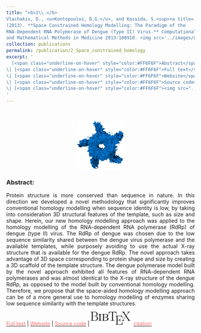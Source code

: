 ```yaml
---
title: "<b>2\\.</b> 
Vlachakis, D., <u>Kontopoulos, D.G.</u>, and Kossida, S.<sup><a title='Corresponding author'>✉</a></sup>
(2013). **Space Constrained Homology Modelling: The Paradigm of the
RNA-Dependent RNA Polymerase of Dengue (Type II) Virus.** Computational 
and Mathematical Methods in Medicine 2013:108910. <img src='../images/open_access.png'>"
collection: publications
permalink: /publication/2_Space_constrained_homology
excerpt: '
  [<span class="underline-on-hover" style="color:#FF6F6F">Abstract</span>](../publication/2_Space_constrained_homology)
\| [<span class="underline-on-hover" style="color:#FF6F6F">Full text</span>](https://www.hindawi.com/journals/cmmm/2013/108910/)
\| [<span class="underline-on-hover" style="color:#FF6F6F">Website</span>](https://dgkontopoulos.github.io/space_molding/)
\| [<span class="underline-on-hover" style="color:#FF6F6F">Source code</span>](https://github.com/dgkontopoulos/space_molding)
\| [<span class="underline-on-hover" style="color:#FF6F6F"><img src="../images/bibtex.svg">citation</span>](../bibtex/2_Space_constrained.bib)
'
---
```


<br><center><img src="../images/publications/space_molding.png"></center>

### Abstract:

<p style='text-align: justify;'>
Protein structure is more conserved than sequence in nature. In this 
direction we developed a novel methodology that significantly improves 
conventional homology modelling when sequence identity is low, by taking 
into consideration 3D structural features of the template, such as size 
and shape. Herein, our new homology modelling approach was applied to the 
homology modelling of the RNA-dependent RNA polymerase (RdRp) of dengue 
(type II) virus. The RdRp of dengue was chosen due to the low sequence 
similarity shared between the dengue virus polymerase and the available 
templates, while purposely avoiding to use the actual X-ray structure 
that is available for the dengue RdRp. The novel approach takes advantage 
of 3D space corresponding to protein shape and size by creating a 3D 
scaffold of the template structure. The dengue polymerase model built 
by the novel approach exhibited all features of RNA-dependent RNA 
polymerases and was almost identical to the X-ray structure of the dengue 
RdRp, as opposed to the model built by conventional homology modelling. 
Therefore, we propose that the space-aided homology modelling approach 
can be of a more general use to homology modelling of enzymes sharing 
low sequence similarity with the template structures.
</p>

[<span class="underline-on-hover" style="color:#FF6F6F">Full text</span>](https://www.hindawi.com/journals/cmmm/2013/108910/)
\| [<span class="underline-on-hover" style="color:#FF6F6F">Website</span>](https://dgkontopoulos.github.io/space_molding/)
\| [<span class="underline-on-hover" style="color:#FF6F6F">Source code</span>](https://github.com/dgkontopoulos/space_molding)
\| [<span class="underline-on-hover" style="color:#FF6F6F"><img src="../images/bibtex.svg">citation</span>](../bibtex/2_Space_constrained.bib)

